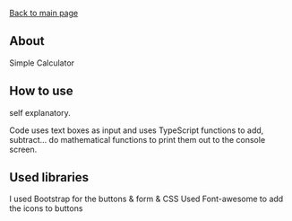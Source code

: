 [Back to main page](https://ereeq.github.io/proglangblog/)

## About
Simple Calculator

## How to use
self explanatory.

Code uses text boxes as input and uses TypeScript functions to add, subtract... do mathematical functions to print them out to the console screen.

## Used libraries
I used Bootstrap for the buttons & form & CSS
Used Font-awesome to add the icons to buttons

